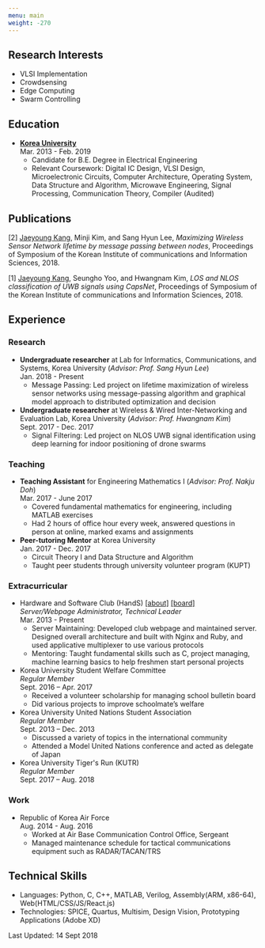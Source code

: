 ```yaml
---
menu: main
weight: -270
---
```

Research Interests
---------
* VLSI Implementation
* Crowdsensing
* Edge Computing
* Swarm Controlling

Education
---------
* **<U>Korea University</U>**<br/>
Mar. 2013 - Feb. 2019
    * Candidate for B.E. Degree in Electrical Engineering
    * Relevant Coursework: Digital IC Design, VLSI Design, Microelectronic Circuits, Computer Architecture, Operating System, Data Structure and Algorithm, Microwave Engineering, Signal Processing, Communication Theory, Compiler (Audited)

Publications
----------

[2] <u>Jaeyoung Kang</u>, Minji Kim, and Sang Hyun Lee, *Maximizing Wireless Sensor Network lifetime by message passing between nodes*, Proceedings of Symposium of the Korean Institute of communications and Information Sciences, 2018.

[1] <u>Jaeyoung Kang</u>, Seungho Yoo, and Hwangnam Kim, *LOS and NLOS classification of UWB signals using CapsNet*, Proceedings of Symposium of the Korean Institute of communications and Information Sciences, 2018.

Experience
----------

### Research
* **Undergraduate researcher** at Lab for Informatics, Communications, and Systems, Korea University (*Advisor: Prof. Sang Hyun Lee*)<br/>
Jan. 2018 - Present
    * Message Passing:
      Led project on lifetime maximization of wireless sensor networks using message-passing algorithm and graphical model approach to distributed optimization and decision<br/>
* **Undergraduate researcher** at Wireless & Wired Inter-Networking and Evaluation Lab, Korea University (*Advisor: Prof. Hwangnam Kim*)<br/>
Sept. 2017 - Dec. 2017
    * Signal Filtering:
      Led project on NLOS UWB signal identification using deep learning for indoor positioning of drone swarms<br/>
      
### Teaching
* **Teaching Assistant** for Engineering Mathematics I (*Advisor: Prof. Nakju Doh*)<br/>
Mar. 2017 - June 2017
    * Covered fundamental mathematics for engineering, including MATLAB exercises
    * Had 2 hours of office hour every week, answered questions in person at online, marked exams and assignments
* **Peer-tutoring Mentor** at Korea University<br/>
Jan. 2017 - Dec. 2017
    * Circuit Theory I and Data Structure and Algorithm
    * Taught peer students through university volunteer program (KUPT)

### Extracurricular
* Hardware and Software Club (HandS) [\[about\]](https://hands.korea.ac.kr) [\[board\]](https://hardwareand.software)<br/>
*Server/Webpage Administrator, Technical Leader*<br/>
Mar. 2013 - Present
  * Server Maintaining: Developed club webpage and maintained server. Designed overall architecture and built with Nginx and Ruby, and used applicative multiplexer to use various protocols
  * Mentoring: Taught fundamental skills such as C, project managing, machine learning basics to help freshmen start personal projects
* Korea University Student Welfare Committee<br/>
*Regular Member*<br/>
Sept. 2016 – Apr. 2017
    * Received a volunteer scholarship for managing school bulletin board
    * Did various projects to improve schoolmate’s welfare
* Korea University United Nations Student Association<br/>
*Regular Member*<br/>
Sept. 2013 – Dec. 2013
    * Discussed a variety of topics in the international community
    * Attended a Model United Nations conference and acted as delegate of Japan
* Korea University Tiger's Run (KUTR)<br/>
*Regular Member*<br/>
Sept. 2017 – Aug. 2018


### Work
* Republic of Korea Air Force<br/>
Aug. 2014 - Aug. 2016
  * Worked at Air Base Communication Control Office, Sergeant
  * Managed maintenance schedule for tactical communications equipment such as RADAR/TACAN/TRS

Technical Skills
----------
* Languages: Python, C, C++, MATLAB, Verilog, Assembly(ARM, x86-64), Web(HTML/CSS/JS/React.js)
* Technologies: SPICE, Quartus, Multisim, Design Vision, Prototyping Applications (Adobe XD)

Last Updated: 14 Sept 2018
